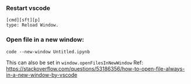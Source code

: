 ### Restart vscode

```
[cmd][sft][p]
type: Reload Window.
```

### Open file in a new window:

```
code --new-window Untitled.ipynb
```
This can also be set in `window.openFilesInNewWindow`
Ref: https://stackoverflow.com/questions/53186356/how-to-open-file-always-in-a-new-window-by-vscode

